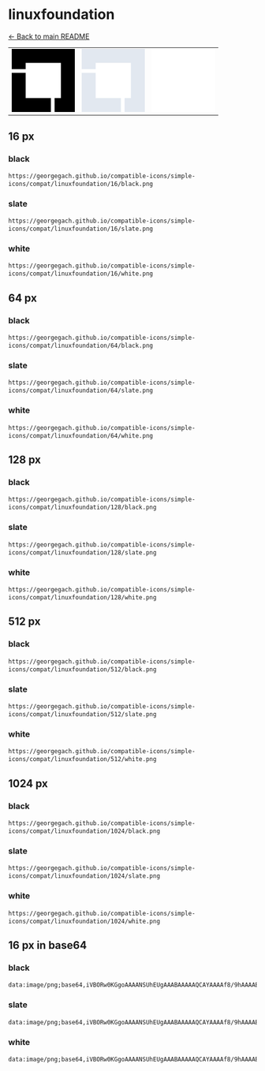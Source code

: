 # linuxfoundation

[← Back to main README](../../README.md)

<table><tr>
  <td><img src="./128/black.png" width="128" alt="linuxfoundation black icon" /></td>
  <td><img src="./128/slate.png" width="128" alt="linuxfoundation slate icon" /></td>
  <td><img src="./128/white.png" width="128" alt="linuxfoundation white icon" /></td>
</tr></table>

## 16 px

### black
```
https://georgegach.github.io/compatible-icons/simple-icons/compat/linuxfoundation/16/black.png
```

### slate
```
https://georgegach.github.io/compatible-icons/simple-icons/compat/linuxfoundation/16/slate.png
```

### white
```
https://georgegach.github.io/compatible-icons/simple-icons/compat/linuxfoundation/16/white.png
```

## 64 px

### black
```
https://georgegach.github.io/compatible-icons/simple-icons/compat/linuxfoundation/64/black.png
```

### slate
```
https://georgegach.github.io/compatible-icons/simple-icons/compat/linuxfoundation/64/slate.png
```

### white
```
https://georgegach.github.io/compatible-icons/simple-icons/compat/linuxfoundation/64/white.png
```

## 128 px

### black
```
https://georgegach.github.io/compatible-icons/simple-icons/compat/linuxfoundation/128/black.png
```

### slate
```
https://georgegach.github.io/compatible-icons/simple-icons/compat/linuxfoundation/128/slate.png
```

### white
```
https://georgegach.github.io/compatible-icons/simple-icons/compat/linuxfoundation/128/white.png
```

## 512 px

### black
```
https://georgegach.github.io/compatible-icons/simple-icons/compat/linuxfoundation/512/black.png
```

### slate
```
https://georgegach.github.io/compatible-icons/simple-icons/compat/linuxfoundation/512/slate.png
```

### white
```
https://georgegach.github.io/compatible-icons/simple-icons/compat/linuxfoundation/512/white.png
```

## 1024 px

### black
```
https://georgegach.github.io/compatible-icons/simple-icons/compat/linuxfoundation/1024/black.png
```

### slate
```
https://georgegach.github.io/compatible-icons/simple-icons/compat/linuxfoundation/1024/slate.png
```

### white
```
https://georgegach.github.io/compatible-icons/simple-icons/compat/linuxfoundation/1024/white.png
```

## 16 px in base64

### black
```
data:image/png;base64,iVBORw0KGgoAAAANSUhEUgAAABAAAAAQCAYAAAAf8/9hAAAABmJLR0QA/wD/AP+gvaeTAAAAnUlEQVQ4jcXTPQrCQBCG4ScSEGsrW/EGNpbeyTNYeAYbD+AxFDyECHZCEO1slLVIik0Q3BDBgWV29p359j9D0MF6XYp/IpA34hMOX2pmGMcDN1xQYJ0w6UZ5bgEhxzSC9wSBmuXY4VH1t1i0FRhF8bDtCv5/jf8XyNT/whH7D3lXLLHCHJMYhoR2Vr6+oslSt/Cs/KsJUgUGle83wRtWoiQyEq7F/QAAAABJRU5ErkJggg==
```

### slate
```
data:image/png;base64,iVBORw0KGgoAAAANSUhEUgAAABAAAAAQCAYAAAAf8/9hAAAABmJLR0QA/wD/AP+gvaeTAAAAxUlEQVQ4jcWTP2oCcRCFv7euhnRCLLQSQm5gk1IP4wk8g4W3yAE8g5WC3iGk2CY2IduJS/J7KRQWd+OfRcFphmF437xhGCXr1FwR0TXimwDiQv0BLM9oXoHnHCCl2FtMzWLWbTeHp9TJ5/cbUg4w7iFAEGVKK25ALDQHb2THamgKjCoBsDsARjiEp6oO7n/G+wNU+IV37EVpShR9OWMc6p4I+sDLMcD/U3ASpIECK0TrAH6JTUs/e9Jvyd0lANDjLumh2PkDLlM6XXQhfRoAAAAASUVORK5CYII=
```

### white
```
data:image/png;base64,iVBORw0KGgoAAAANSUhEUgAAABAAAAAQCAYAAAAf8/9hAAAABmJLR0QA/wD/AP+gvaeTAAAAoElEQVQ4jcWTMQrCQBBFXyQg1la2wRvYWHonz2DhGWw8gMdQ8BAi2Aki2tlEns0S4iJkQ4T8Zvbzd/7MMLuZKh0w6JL8F4M84mfg2JAzB4qKqQ/1qt7UTVNFdWsNOTCr6c/EzivkwB54hfMOWLY1mNT4uG0H/a+xf4Ms+gsn4PDj3h1YAWtgAUwrxTRc1CI8ti+kjlCG+I6FVINRiMNY+ADJf3HkDC5MdAAAAABJRU5ErkJggg==
```

